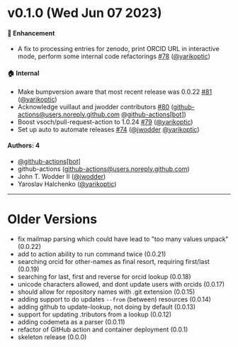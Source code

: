 # v0.1.0 (Wed Jun 07 2023)

#### 🚀 Enhancement

- A fix to processing entries for zenodo, print ORCID URL in interactive mode, perform some internal code refactorings [#78](https://github.com/con/tributors/pull/78) ([@yarikoptic](https://github.com/yarikoptic))

#### 🏠 Internal

- Make bumpversion aware that most recent release was 0.0.22 [#81](https://github.com/con/tributors/pull/81) ([@yarikoptic](https://github.com/yarikoptic))
- Acknowledge vuillaut and jwodder contributors [#80](https://github.com/con/tributors/pull/80) (github-actions@users.noreply.github.com [@github-actions[bot]](https://github.com/github-actions[bot]))
- Boost vsoch/pull-request-action to 1.0.24 [#79](https://github.com/con/tributors/pull/79) ([@yarikoptic](https://github.com/yarikoptic))
- Set up auto to automate releases [#74](https://github.com/con/tributors/pull/74) ([@jwodder](https://github.com/jwodder) [@yarikoptic](https://github.com/yarikoptic))

#### Authors: 4

- [@github-actions[bot]](https://github.com/github-actions[bot])
- github-actions (github-actions@users.noreply.github.com)
- John T. Wodder II ([@jwodder](https://github.com/jwodder))
- Yaroslav Halchenko ([@yarikoptic](https://github.com/yarikoptic))

---

# Older Versions

 - fix mailmap parsing which could have lead to "too many values unpack" (0.0.22)
 - add to action ability to run command twice (0.0.21)
 - searching orcid for other-names as final resort, requiring first/last (0.0.19)
 - searching for last, first and reverse for orcid lookup (0.0.18)
 - unicode characters allowed, and dont update users with orcids (0.0.17)
 - should allow for repository names with .git extension (0.0.15)
 - adding support to do updates `--from` (between) resources (0.0.14)
 - adding github to update-lookup, not doing by default (0.0.13)
 - support for updating .tributors from a lookup (0.0.12)
 - adding codemeta as a parser (0.0.11)
 - refactor of GitHub action and container deployment (0.0.1)
 - skeleton release (0.0.0)
